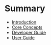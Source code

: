 # Summary

* [Introduction](README.md)
* [Core Concepts](core-concepts.md)
* [Developer Guide](developer-guide.md)
* [User Guide](user-guide.md) 